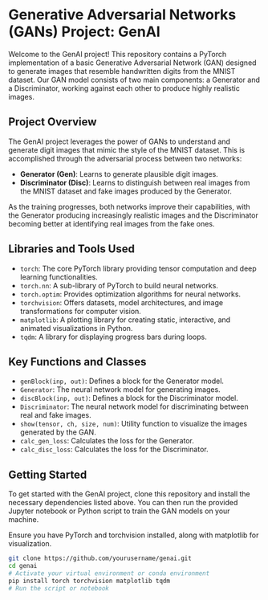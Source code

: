 # Generative Adversarial Networks (GANs) Project: GenAI

Welcome to the GenAI project! This repository contains a PyTorch implementation of a basic Generative Adversarial Network (GAN) designed to generate images that resemble handwritten digits from the MNIST dataset. Our GAN model consists of two main components: a Generator and a Discriminator, working against each other to produce highly realistic images.

## Project Overview

The GenAI project leverages the power of GANs to understand and generate digit images that mimic the style of the MNIST dataset. This is accomplished through the adversarial process between two networks:

- **Generator (Gen)**: Learns to generate plausible digit images.
- **Discriminator (Disc)**: Learns to distinguish between real images from the MNIST dataset and fake images produced by the Generator.

As the training progresses, both networks improve their capabilities, with the Generator producing increasingly realistic images and the Discriminator becoming better at identifying real images from the fake ones.

## Libraries and Tools Used

- `torch`: The core PyTorch library providing tensor computation and deep learning functionalities.
- `torch.nn`: A sub-library of PyTorch to build neural networks.
- `torch.optim`: Provides optimization algorithms for neural networks.
- `torchvision`: Offers datasets, model architectures, and image transformations for computer vision.
- `matplotlib`: A plotting library for creating static, interactive, and animated visualizations in Python.
- `tqdm`: A library for displaying progress bars during loops.

## Key Functions and Classes

- `genBlock(inp, out)`: Defines a block for the Generator model.
- `Generator`: The neural network model for generating images.
- `discBlock(inp, out)`: Defines a block for the Discriminator model.
- `Discriminator`: The neural network model for discriminating between real and fake images.
- `show(tensor, ch, size, num)`: Utility function to visualize the images generated by the GAN.
- `calc_gen_loss`: Calculates the loss for the Generator.
- `calc_disc_loss`: Calculates the loss for the Discriminator.

## Getting Started

To get started with the GenAI project, clone this repository and install the necessary dependencies listed above. You can then run the provided Jupyter notebook or Python script to train the GAN models on your machine.

Ensure you have PyTorch and torchvision installed, along with matplotlib for visualization.

```bash
git clone https://github.com/yourusername/genai.git
cd genai
# Activate your virtual environment or conda environment
pip install torch torchvision matplotlib tqdm
# Run the script or notebook
